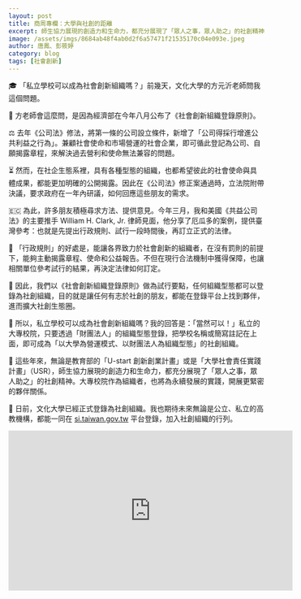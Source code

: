 ```yaml
---
layout: post
title: 商周專欄：大學與社創的距離
excerpt: 師生協力展現的創造力和生命力，都充分展現了「眾人之事，眾人助之」的社創精神。
image: /assets/imgs/8684ab48f4ab0d2f6a57471f21535170c04e093e.jpeg
author: 唐鳳、彭筱婷
category: blog
tags: [社會創新]
---
```


🎓 「私立學校可以成為社會創新組織嗎？」前幾天，文化大學的方元沂老師問我這個問題。

📜 方老師會這麼問，是因為經濟部在今年八月公布了《社會創新組織登錄原則》。

⚖️ 去年《公司法》修法，將第一條的公司設立條件，新增了「公司得採行增進公共利益之行為」。兼顧社會使命和市場營運的社會企業，即可循此登記為公司、自願揭露章程，來解決過去營利和使命無法兼容的問題。

⏳ 然而，在社企生態系裡，具有各種型態的組織，也都希望彼此的社會使命與具體成果，都能更加明確的公開揭露。因此在《公司法》修正案通過時，立法院附帶決議，要求政府在一年內研議，如何回應這些朋友的需求。

🇪🇨 為此，許多朋友積極尋求方法、提供意見。今年三月，我和美國《共益公司法》的主要推手 William H. Clark, Jr. 律師見面，他分享了厄瓜多的案例，提供臺灣參考：也就是先提出行政規則、試行一段時間後，再訂立正式的法律。

🤝 「行政規則」的好處是，能讓各界致力於社會創新的組織者，在沒有罰則的前提下，能夠主動揭露章程、使命和公益報告。不但在現行合法機制中獲得保障，也讓相關單位參考試行的結果，再決定法律如何訂定。

🏡 因此，我們以《社會創新組織登錄原則》做為試行要點，任何組織型態都可以登錄為社創組織，目的就是讓任何有志於社創的朋友，都能在登錄平台上找到夥伴，進而擴大社創生態圈。

🏫 所以，私立學校可以成為社會創新組織嗎？我的回答是：「當然可以！」私立的大專校院，只要透過「財團法人」的組織型態登錄，把學校名稱或簡寫註記在上面，即可成為「以大學為營運模式、以財團法人為組織型態」的社創組織。

🌱 這些年來，無論是教育部的「U-start 創新創業計畫」或是「大學社會責任實踐計畫」（USR），師生協力展現的創造力和生命力，都充分展現了「眾人之事，眾人助之」的社創精神。大專校院作為組織者，也將為永續發展的實踐，開展更緊密的夥伴關係。

🚸 日前，文化大學已經正式登錄為社創組織。我也期待未來無論是公立、私立的高教機構，都能一同在 [si.taiwan.gov.tw](https://si.taiwan.gov.tw) 平台登錄，加入社創組織的行列。

<center>
 <iframe width="560" height="315" src="https://www.youtube.com/embed/ui6C1LEy0sg" frameborder="0" allowfullscreen></iframe>
</center>
